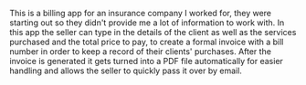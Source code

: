 This is a billing app for an insurance company I worked for, they were starting out so they didn't provide me a lot of information to work with.
In this app the seller can type in the details of the client as well as the services purchased and the total price to pay,
to create a formal invoice with a bill number in order to keep a record of their clients' purchases. After the invoice is generated it gets
turned into a PDF file automatically for easier handling and allows the seller to quickly pass it over by email.
